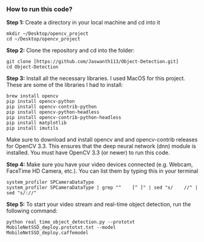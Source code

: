 
### How to run this code?

**Step 1:** Create a directory in your local machine and cd into it

```
mkdir ~/Desktop/opencv_project
cd ~/Desktop/opencv_project
```

**Step 2:** Clone the repository and cd into the folder:

```
git clone [https://github.com/Jaswanth113/Object-Detection.git]
cd Object-Detection
```
**Step 3:** Install all the necessary libraries. I used MacOS for this project. These are some of the libraries I had to install:

```
brew install opencv
pip install opencv-python
pip install opencv-contrib-python
pip install opencv-python-headless
pip install opencv-contrib-python-headless
pip install matplotlib
pip install imutils
```

Make sure to download and install opencv and and opencv-contrib releases for OpenCV 3.3. This ensures that the deep neural network (dnn) module is installed. You must have OpenCV 3.3 (or newer) to run this code.

**Step 4:** Make sure you have your video devices connected (e.g. Webcam, FaceTime HD Camera, etc.). You can list them by typing this in your terminal

```
system_profiler SPCameraDataType
system_profiler SPCameraDataType | grep "^    [^ ]" | sed "s/    //" | sed "s/://"
```

**Step 5:** To start your video stream and real-time object detection, run the following command:

```
python real_time_object_detection.py --prototxt MobileNetSSD_deploy.prototxt.txt --model MobileNetSSD_deploy.caffemodel
```

